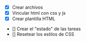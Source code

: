- [x] Crear archivos
- [x] Vincular html con css y js
- [x] Crear plantilla HTML
- [] Crear el "estado" de las tareas
- [] Resetear los estilos de CSS
